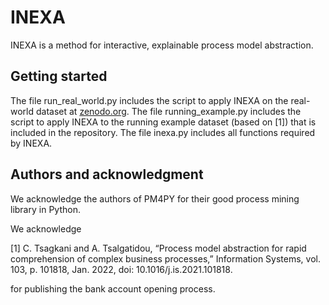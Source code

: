# INEXA

INEXA is a method for interactive, explainable process model abstraction.

## Getting started

The file run_real_world.py includes the script to apply INEXA on the real-world dataset at [zenodo.org](https://zenodo.org/record/7958478).
The file running_example.py includes the script to apply INEXA to the running example dataset (based on [1]) that is included in the repository.
The file inexa.py includes all functions required by INEXA. 

## Authors and acknowledgment
We acknowledge the authors of PM4PY for their good process mining library in Python.

We acknowledge 

[1] C. Tsagkani and A. Tsalgatidou, “Process model abstraction for rapid comprehension of complex business processes,” Information Systems, vol. 103, p. 101818, Jan. 2022, doi: 10.1016/j.is.2021.101818.

for publishing the bank account opening process. 


